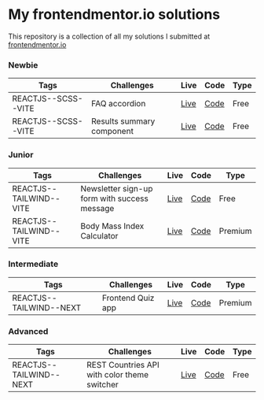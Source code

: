 # My frontendmentor.io solutions

This repository is a collection of all my solutions I submitted at [frontendmentor.io ](https://www.frontendmentor.io/)

### Newbie

| Tags                | Challenges                | Live                                           | Code                                                                                              | Type |
| ------------------- | ------------------------- | ---------------------------------------------- | ------------------------------------------------------------------------------------------------- | ---- |
| REACTJS--SCSS--VITE | FAQ accordion             | [Live](https://gl-faq-accordion.vercel.app/)   | [Code](https://github.com/GuillaumeLorel/frontendmentor.io/tree/master/faq-accordion-main)        | Free |
| REACTJS--SCSS--VITE | Results summary component | [Live](https://gl-results-summary.vercel.app/) | [Code](https://github.com/GuillaumeLorel/frontendmentor.io/tree/master/results-summary-component) | Free |

### Junior

| Tags                    | Challenges                                   | Live                                              | Code                                                                                                                 | Type    |
| ----------------------- | -------------------------------------------- | ------------------------------------------------- | -------------------------------------------------------------------------------------------------------------------- | ------- |
| REACTJS--TAILWIND--VITE | Newsletter sign-up form with success message | [Live](https://gl-newsletter-sign-up.vercel.app/) | [Code](https://github.com/GuillaumeLorel/frontendmentor.io/tree/master/newsletter-sign-up-with-success-message-main) | Free    |
| REACTJS--TAILWIND--VITE | Body Mass Index Calculator                   | [Live](https://gl-bmi-calculator.netlify.app/)    | [Code](https://github.com/GuillaumeLorel/frontendmentor.io/tree/master/bmi-calculator)                               | Premium |


### Intermediate

| Tags                    | Challenges                                   | Live                                              | Code                                                                                                                 | Type    |
| ----------------------- | -------------------------------------------- | ------------------------------------------------- | -------------------------------------------------------------------------------------------------------------------- | ------- |
| REACTJS--TAILWIND--NEXT | Frontend Quiz app | [Live](https://gl-quiz-app.netlify.app/) | [Code](https://github.com/GuillaumeLorel/frontendmentor.io/tree/master/frontend-quiz-app) | Premium    |


### Advanced

| Tags                    | Challenges                                   | Live                                              | Code                                                                                                                 | Type    |
| ----------------------- | -------------------------------------------- | ------------------------------------------------- | -------------------------------------------------------------------------------------------------------------------- | ------- |
| REACTJS--TAILWIND--NEXT | REST Countries API with color theme switcher | [Live](https://gl-rest-countries-api.netlify.app/) | [Code](https://github.com/GuillaumeLorel/frontendmentor.io/tree/master/rest-countries-api) | Free    |
